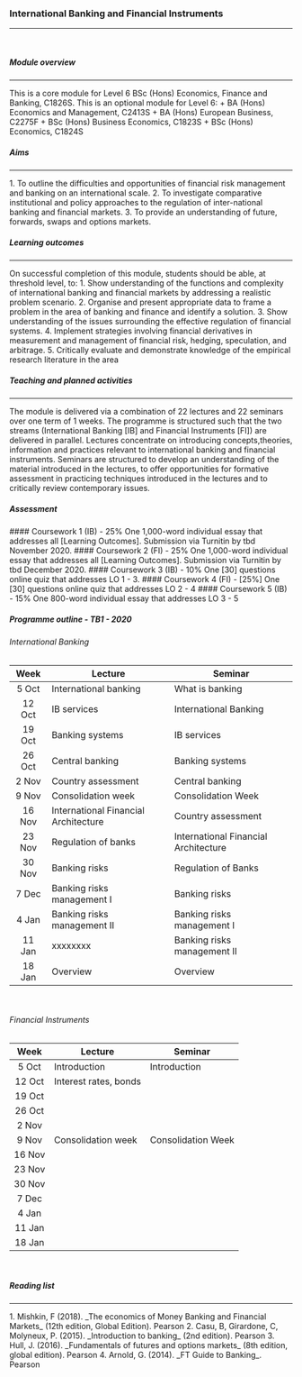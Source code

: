 
<h3>International Banking and Financial Instruments</h3>
<hr />
<br>

<h5>Module overview</h5>
<hr />
This is a core module for Level 6 BSc (Hons) Economics, Finance and Banking, C1826S. This is an optional module for Level 6:
+ BA (Hons) Economics and Management, C2413S
+ BA (Hons) European Business, C2275F
+ BSc (Hons) Business Economics, C1823S
+ BSc (Hons) Economics, C1824S
<br>
<h5>Aims</h5>
<hr />
1. To outline the difficulties and opportunities of financial risk management and banking on an international scale.
2. To investigate comparative institutional and policy approaches to the regulation of inter-national banking and financial markets.
3. To provide an understanding of future, forwards, swaps and options markets.
<br>
<h5>Learning outcomes</h5>
<hr>
On successful completion of this module, students should be able, at threshold level, to:
1. Show understanding of the functions and complexity of international banking and financial markets by addressing a realistic problem scenario.
2. Organise and present appropriate data to frame a problem in the area of banking and finance and identify a solution.
3. Show understanding of the issues surrounding the effective regulation of financial systems.
4. Implement strategies involving financial derivatives in measurement and management of financial risk, hedging, speculation, and arbitrage.
5. Critically evaluate and demonstrate knowledge of the empirical research literature in the area
<br>
<h5>Teaching and planned activities</h5>
<hr>
The module is delivered via a combination of 22 lectures and 22 seminars over one term of 1 weeks. The programme is structured such that the two streams (International Banking [IB] and Financial Instruments [FI]) are delivered in parallel. 
Lectures concentrate on introducing concepts,theories, information and practices relevant to international banking and financial instruments.
Seminars are structured to develop an understanding of the material introduced in the lectures, to offer opportunities for formative assessment in practicing techniques introduced in the lectures and to critically review contemporary issues.
<br>
<h5>Assessment</h5>
#### Coursework 1 (IB) - 25%
One 1,000-word individual essay that addresses all [Learning Outcomes]. Submission via Turnitin by tbd November 2020. 
#### Coursework 2 (FI) - 25%
One 1,000-word individual essay that addresses all [Learning Outcomes]. Submission via Turnitin by tbd December 2020.
#### Coursework 3 (IB) - 10%
One [30] questions online quiz that addresses LO 1 - 3.
#### Coursework 4 (FI) - [25%]
One [30] questions online quiz that addresses LO 2 - 4
####  Coursework 5 (IB) - 15%
One 800-word individual essay that addresses LO 3 - 5

<h5>Programme outline - TB1 - 2020</h5>

<h6>International Banking</h6>

|  Week  | Lecture                              | Seminar                              |
|:------:|--------------------------------------|--------------------------|
|  5 Oct | International banking                | What is banking          |
| 12 Oct | IB services                          | International Banking    |
| 19 Oct | Banking systems                      | IB services              |
| 26 Oct | Central banking                      | Banking systems          |
|  2 Nov | Country assessment                   | Central banking          |
|  9 Nov | Consolidation week                   | Consolidation Week       |
| 16 Nov | International Financial Architecture | Country assessment       |
| 23 Nov | Regulation of banks                  | International Financial Architecture |
| 30 Nov | Banking risks                        | Regulation of Banks      |
|  7 Dec | Banking risks management I           | Banking risks            |
|  4 Jan | Banking risks management II          | Banking risks management I|
| 11 Jan | xxxxxxxx                             | Banking risks management II|
| 18 Jan | Overview                             | Overview                 |

<br>
<h6>Financial Instruments</h6>

|  Week  | Lecture                              | Seminar                              |
|:------:|--------------------------------------|--------------------------|
|  5 Oct | Introduction                         | Introduction             |
| 12 Oct | Interest rates, bonds                |     |
| 19 Oct |                       |               |
| 26 Oct |                       |           |
|  2 Nov |                    |           |
|  9 Nov | Consolidation week                   | Consolidation Week       |
| 16 Nov |  |        |
| 23 Nov |                   |  |
| 30 Nov |                         |       |
|  7 Dec |            |             |
|  4 Jan |           | |
| 11 Jan |                              | |
| 18 Jan |                                      |                          |

<br>
<h5>Reading list</h5>
<hr>
1. Mishkin, F (2018). _The economics of Money Banking and Financial Markets_ (12th edition, Global Edition). Pearson
2. Casu, B, Girardone, C, Molyneux, P. (2015). _Introduction to banking_ (2nd edition). Pearson
3. Hull, J. (2016). _Fundamentals of futures and options markets_ (8th edition, global edition). Pearson
4. Arnold, G. (2014). _FT Guide to Banking_. Pearson

